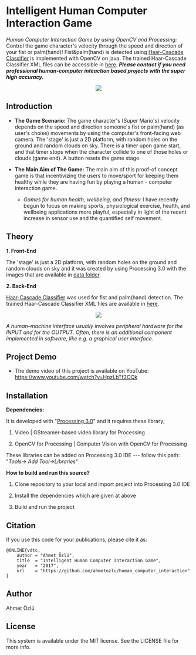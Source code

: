 # Intelligent Human Computer Interaction Game
*Human Computer Interaction Game by using OpenCV and Processing:* Control the game character's velocity through the speed and direction of your fist or palm(hand)! Fist&palm(hand) is detected using [Haar-Cascade Classifier](http://docs.opencv.org/2.4/modules/objdetect/doc/cascade_classification.html) is implemented with OpenCV on java. The trained Haar-Cascade Classifier XML files can be accessible in [here](https://github.com/ahmetozlu/intelligent-human-computer-interaction-game/tree/master/src/mario). ***Please contact if you need professional human-computer inteaction based projects with the super high accuracy.***

<p align="center">
  <img src="https://user-images.githubusercontent.com/22610163/29653050-ee737c04-88b0-11e7-8b3e-3404b592732c.gif">
</p>

## Introduction

- **The Game Scenario:** The game character's (Super Mario's) velocity depends on the speed and direction someone's fist or palm(hand) (as user's choise) movements by using the computer's front-facing web camera. The 'stage' is just a 2D platform, with random holes on the ground and random clouds on sky. There is a timer upon game start, and that timer stops when the character collide to one of those holes or clouds (game end). A button resets the game stage. 

- **The Main Aim of The Game:** The main aim of this proof-of concept game is that incentivizing the users to move/sport for keeping them healthy while they are having fun by playing a human - computer interaction game.

    - *Games for human health, wellbeing, and fitness:* I have recently begun to focus on making sports, physiological exercise, health, and wellbeing applications more playful, especially in light of the recent increase in sensor use and the quantified self movement.

## Theory

**1. Front-End**

The 'stage' is just a 2D platform, with random holes on the ground and random clouds on sky and it was created by using Processing 3.0 with the images that are available in [data folder](https://github.com/ahmetozlu/intelligent-human-computer-interaction-game/tree/master/src/mario/data).

**2. Back-End**

[Haar-Cascade Classifier](http://docs.opencv.org/2.4/modules/objdetect/doc/cascade_classification.html) was used for fist and palm(hand) detection. The trained Haar-Cascade Classifier XML files are available in [here](https://github.com/ahmetozlu/intelligent-human-computer-interaction-game/tree/master/src/mario).

<p align="center">
  <img src="https://user-images.githubusercontent.com/22610163/29589421-e895550a-879d-11e7-9e3f-b04546cd9ece.png">
</p>

*A human–machine interface usually involves peripheral hardware for the INPUT and for the OUTPUT. Often, there is an additional component implemented in software, like e.g. a graphical user interface.*

## Project Demo
- The demo video of this project is available on YouTube: https://www.youtube.com/watch?v=HpzLbTf2OQk

## Installation
**Dependencies:**

It is developed with "[Processing 3.0](https://processing.org/download/)" and it requires these library;

1. Video | GStreamer-based video library for Processing

2. OpenCV for Processing | Computer Vision with OpenCV for Processing

These libraries can be added on Processing 3.0 IDE --- follow this path: "*Tools-> Add Tool->Libraries*" 
    
**How to build and run this source?**

1. Clone repository to your local and import project into Processing 3.0 IDE

2. Install the dependencies which are given at above

3. Build and run the project

## Citation
If you use this code for your publications, please cite it as:

    @ONLINE{vdtc,
        author = "Ahmet Özlü",
        title  = "Intelligent Human Computer Interaction Game",
        year   = "2017",
        url    = "https://github.com/ahmetozlu/human_computer_interaction"
    }

## Author
Ahmet Özlü

## License
This system is available under the MIT license. See the LICENSE file for more info.
